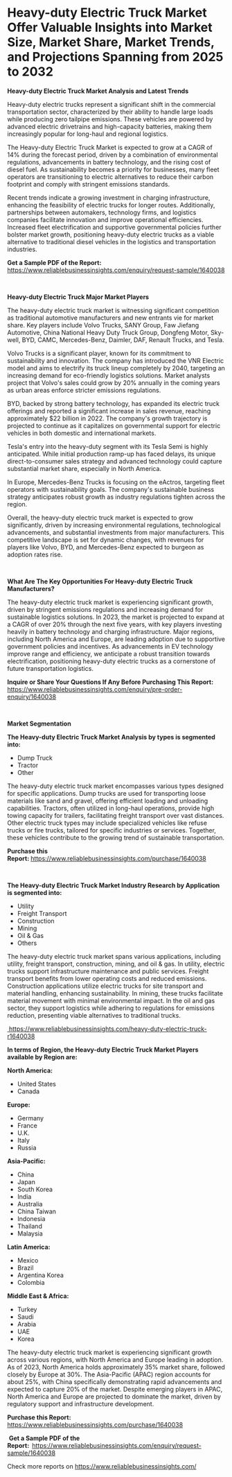 <p><h1>Heavy-duty Electric Truck Market Offer Valuable Insights into Market Size, Market Share, Market Trends, and Projections Spanning from 2025 to 2032</h1></p><p><strong>Heavy-duty Electric Truck Market Analysis and Latest Trends</strong></p>
<p><p>Heavy-duty electric trucks represent a significant shift in the commercial transportation sector, characterized by their ability to handle large loads while producing zero tailpipe emissions. These vehicles are powered by advanced electric drivetrains and high-capacity batteries, making them increasingly popular for long-haul and regional logistics.</p><p>The Heavy-duty Electric Truck Market is expected to grow at a CAGR of 14% during the forecast period, driven by a combination of environmental regulations, advancements in battery technology, and the rising cost of diesel fuel. As sustainability becomes a priority for businesses, many fleet operators are transitioning to electric alternatives to reduce their carbon footprint and comply with stringent emissions standards.</p><p>Recent trends indicate a growing investment in charging infrastructure, enhancing the feasibility of electric trucks for longer routes. Additionally, partnerships between automakers, technology firms, and logistics companies facilitate innovation and improve operational efficiencies. Increased fleet electrification and supportive governmental policies further bolster market growth, positioning heavy-duty electric trucks as a viable alternative to traditional diesel vehicles in the logistics and transportation industries.</p></p>
<p><strong>Get a Sample PDF of the Report:&nbsp;</strong> <a href="https://www.reliablebusinessinsights.com/enquiry/request-sample/1640038?utm_campaign=2245&utm_medium=2&utm_source=Github&utm_content=ia&utm_term=11042025&utm_id=heavy-duty-electric-truck">https://www.reliablebusinessinsights.com/enquiry/request-sample/1640038</a></p>
<p>&nbsp;</p>
<p><strong>Heavy-duty Electric Truck Major Market Players</strong></p>
<p><p>The heavy-duty electric truck market is witnessing significant competition as traditional automotive manufacturers and new entrants vie for market share. Key players include Volvo Trucks, SANY Group, Faw Jiefang Automotive, China National Heavy Duty Truck Group, Dongfeng Motor, Sky-well, BYD, CAMC, Mercedes-Benz, Daimler, DAF, Renault Trucks, and Tesla.</p><p>Volvo Trucks is a significant player, known for its commitment to sustainability and innovation. The company has introduced the VNR Electric model and aims to electrify its truck lineup completely by 2040, targeting an increasing demand for eco-friendly logistics solutions. Market analysts project that Volvo's sales could grow by 20% annually in the coming years as urban areas enforce stricter emissions regulations.</p><p>BYD, backed by strong battery technology, has expanded its electric truck offerings and reported a significant increase in sales revenue, reaching approximately $22 billion in 2022. The company's growth trajectory is projected to continue as it capitalizes on governmental support for electric vehicles in both domestic and international markets.</p><p>Tesla's entry into the heavy-duty segment with its Tesla Semi is highly anticipated. While initial production ramp-up has faced delays, its unique direct-to-consumer sales strategy and advanced technology could capture substantial market share, especially in North America.</p><p>In Europe, Mercedes-Benz Trucks is focusing on the eActros, targeting fleet operators with sustainability goals. The company's sustainable business strategy anticipates robust growth as industry regulations tighten across the region.</p><p>Overall, the heavy-duty electric truck market is expected to grow significantly, driven by increasing environmental regulations, technological advancements, and substantial investments from major manufacturers. This competitive landscape is set for dynamic changes, with revenues for players like Volvo, BYD, and Mercedes-Benz expected to burgeon as adoption rates rise.</p></p>
<p>&nbsp;</p>
<p><strong>What Are The Key Opportunities For Heavy-duty Electric Truck Manufacturers?</strong></p>
<p><p>The heavy-duty electric truck market is experiencing significant growth, driven by stringent emissions regulations and increasing demand for sustainable logistics solutions. In 2023, the market is projected to expand at a CAGR of over 20% through the next five years, with key players investing heavily in battery technology and charging infrastructure. Major regions, including North America and Europe, are leading adoption due to supportive government policies and incentives. As advancements in EV technology improve range and efficiency, we anticipate a robust transition towards electrification, positioning heavy-duty electric trucks as a cornerstone of future transportation logistics.</p></p>
<p><strong>Inquire or Share Your Questions If Any Before Purchasing This Report:</strong> <a href="https://www.reliablebusinessinsights.com/enquiry/pre-order-enquiry/1640038?utm_campaign=2245&utm_medium=2&utm_source=Github&utm_content=ia&utm_term=11042025&utm_id=heavy-duty-electric-truck">https://www.reliablebusinessinsights.com/enquiry/pre-order-enquiry/1640038</a></p>
<p>&nbsp;</p>
<p><strong>Market Segmentation</strong></p>
<p><strong>The Heavy-duty Electric Truck Market Analysis by types is segmented into:</strong></p>
<p><ul><li>Dump Truck</li><li>Tractor</li><li>Other</li></ul></p>
<p><p>The heavy-duty electric truck market encompasses various types designed for specific applications. Dump trucks are used for transporting loose materials like sand and gravel, offering efficient loading and unloading capabilities. Tractors, often utilized in long-haul operations, provide high towing capacity for trailers, facilitating freight transport over vast distances. Other electric truck types may include specialized vehicles like refuse trucks or fire trucks, tailored for specific industries or services. Together, these vehicles contribute to the growing trend of sustainable transportation.</p></p>
<p><strong>Purchase this Report:&nbsp;</strong><a href="https://www.reliablebusinessinsights.com/purchase/1640038?utm_campaign=2245&utm_medium=2&utm_source=Github&utm_content=ia&utm_term=11042025&utm_id=heavy-duty-electric-truck">https://www.reliablebusinessinsights.com/purchase/1640038</a></p>
<p>&nbsp;</p>
<p><strong>The Heavy-duty Electric Truck Market Industry Research by Application is segmented into:</strong></p>
<p><ul><li>Utility</li><li>Freight Transport</li><li>Construction</li><li>Mining</li><li>Oil & Gas</li><li>Others</li></ul></p>
<p><p>The heavy-duty electric truck market spans various applications, including utility, freight transport, construction, mining, and oil & gas. In utility, electric trucks support infrastructure maintenance and public services. Freight transport benefits from lower operating costs and reduced emissions. Construction applications utilize electric trucks for site transport and material handling, enhancing sustainability. In mining, these trucks facilitate material movement with minimal environmental impact. In the oil and gas sector, they support logistics while adhering to regulations for emissions reduction, presenting viable alternatives to traditional trucks.</p></p>
<p><a href="https://www.reliablebusinessinsights.com/heavy-duty-electric-truck-r1640038?utm_campaign=2245&utm_medium=2&utm_source=Github&utm_content=ia&utm_term=11042025&utm_id=heavy-duty-electric-truck">&nbsp;https://www.reliablebusinessinsights.com/heavy-duty-electric-truck-r1640038</a></p>
<p><strong>In terms of Region, the Heavy-duty Electric Truck Market Players available by Region are:</strong></p>
<p>
    <p> <strong> North America: </strong>
        <ul>
            <li>United States</li>
            <li>Canada</li>
        </ul>
        </p> 
    <p> <strong> Europe: </strong>
        <ul>
            <li>Germany</li>
            <li>France</li>
            <li>U.K.</li>
            <li>Italy</li>
            <li>Russia</li>
        </ul>
        </p> 
    <p> <strong> Asia-Pacific: </strong>
        <ul>
            <li>China</li>
            <li>Japan</li>
            <li>South Korea</li>
            <li>India</li>
            <li>Australia</li>
            <li>China Taiwan</li>
            <li>Indonesia</li>
            <li>Thailand</li>
            <li>Malaysia</li>
        </ul>
        </p> 
    <p> <strong> Latin America: </strong>
        <ul>
            <li>Mexico</li>
            <li>Brazil</li>
            <li>Argentina Korea</li>
            <li>Colombia</li>
        </ul>
        </p> 
    <p> <strong> Middle East & Africa: </strong>
        <ul>
            <li>Turkey</li>
            <li>Saudi</li>
            <li>Arabia</li>
            <li>UAE</li>
            <li>Korea</li>
        </ul>
    </p>
    </p>
<p><p>The heavy-duty electric truck market is experiencing significant growth across various regions, with North America and Europe leading in adoption. As of 2023, North America holds approximately 35% market share, followed closely by Europe at 30%. The Asia-Pacific (APAC) region accounts for about 25%, with China specifically demonstrating rapid advancements and expected to capture 20% of the market. Despite emerging players in APAC, North America and Europe are projected to dominate the market, driven by regulatory support and infrastructure development.</p></p>
<p><strong>Purchase this Report: </strong><a href="https://www.reliablebusinessinsights.com/purchase/1640038?utm_campaign=2245&utm_medium=2&utm_source=Github&utm_content=ia&utm_term=11042025&utm_id=heavy-duty-electric-truck">https://www.reliablebusinessinsights.com/purchase/1640038</a></p>
<p>&nbsp;<strong>Get a Sample PDF of the Report:&nbsp;&nbsp;</strong><a href="https://www.reliablebusinessinsights.com/enquiry/request-sample/1640038?utm_campaign=2245&utm_medium=2&utm_source=Github&utm_content=ia&utm_term=11042025&utm_id=heavy-duty-electric-truck">https://www.reliablebusinessinsights.com/enquiry/request-sample/1640038</a></p>
<p><strong></strong></p>
<p>Check more reports on <a href="https://www.reliablebusinessinsights.com/?utm_campaign=2245&utm_medium=2&utm_source=Github&utm_content=ia&utm_term=11042025&utm_id=heavy-duty-electric-truck">https://www.reliablebusinessinsights.com/</a></p>